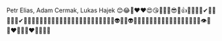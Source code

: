 Petr Elias, Adam Cermak, Lukas Hajek
😊😂🤣❤❤😍😘🐱‍👤🎂😎🙌👍💕🤞🎂🤳✔🐱‍👓🐱‍👓💖✔🤢😑😣😋🥰🤩🤩😫😪😴😕😖🤤😦😩🥵🤕😈🤓😺👾😺😺👽💩😺👽🐯🐱🐺🦄🦍🦍🐒🦄🦗🦟🐜🦟🐌🐛🧞‍♀️👀👁🦗👩‍❤️‍💋‍👩👨‍❤️‍👨👨‍👩‍👧
